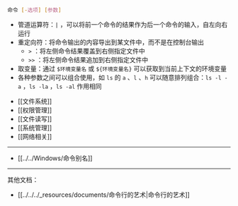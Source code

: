 ```bash
命令 [-选项] [参数]
```

* 管道运算符：`|` ，可以将前一个命令的结果作为后一个命令的输入，自左向右运行
* 重定向符：将命令输出的内容导出到某文件中，而不是在控制台输出
    *  `>` ：将左侧命令结果覆盖到右侧指定文件中
    *  `>>` ：将左侧命令结果追加到右侧指定文件中
* 取变量：通过 `$环境变量名`  或 `${环境变量名}`  可以获取到当前上下文的环境变量
* 各种参数之间可以组合使用，如 `ls`  的 `a` 、`l` 、`h`  可以随意排列组合：`ls -l -a` ，`ls -la` ，`ls -al`  作用相同

- [[文件系统]]
- [[权限管理]]
- [[文件读写]]
- [[系统管理]]
- [[网络相关]]
---

- [[../../Windows/命令别名]]

---

其他文档：
- [[../../../_resources/documents/命令行的艺术|命令行的艺术]]